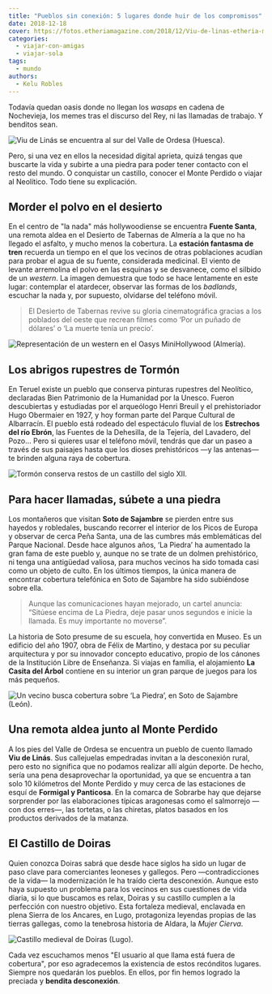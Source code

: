 ```yaml
---
title: "Pueblos sin conexión: 5 lugares donde huir de los compromisos"
date: 2018-12-18
cover: https://fotos.etheriamagazine.com/2018/12/Viu-de-linas-etheria-magazine.jpg
categories: 
  - viajar-con-amigas
  - viajar-sola
tags: 
  - mundo
authors: 
  - Kelu Robles
---
```


Todavía quedan oasis donde no llegan los _wasaps_ en cadena de Nochevieja, los memes 
tras el discurso del Rey, ni las llamadas de trabajo. Y benditos sean. 

![Viu de Linás se encuentra al sur del Valle de Ordesa (Huesca).](https://fotos.etheriamagazine.com/2018/12/Viu-de-linas-etheria-magazine.jpg "Viu de Linás se encuentra al sur del Valle de Ordesa (Huesca). © Ordesa.net")

Pero, si una vez en ellos la necesidad digital aprieta, quizá tengas que buscarte la 
vida y subirte a una piedra para poder tener contacto con el resto del mundo. O 
conquistar un castillo, conocer el Monte Perdido o viajar al Neolítico. Todo tiene su 
explicación. 

## Morder el polvo en el desierto

En el centro de "la nada" más hollywoodiense se encuentra **Fuente Santa**, una remota 
aldea en el Desierto de Tabernas de Almería a la que no ha llegado el asfalto, y mucho 
menos la cobertura. La **estación fantasma de tren** recuerda un tiempo en el que los 
vecinos de otras poblaciones acudían para probar el agua de su fuente, considerada 
medicinal. El viento de levante arremolina el polvo en las esquinas y se desvanece, como 
el silbido de un _western_. La imagen demuestra que todo se hace lentamente en este 
lugar: contemplar el atardecer, observar las formas de los _badlands_, escuchar la nada 
y, por supuesto, olvidarse del teléfono móvil. 

> El Desierto de Tabernas revive su gloria cinematográfica gracias a los poblados del 
> oeste que recrean filmes como ‘Por un puñado de dólares’ o ‘La muerte tenía un precio’. 

![Representación de un western en el Oasys MiniHollywood (Almería).](https://fotos.etheriamagazine.com/2018/12/Oasys-MiniHollywood-Almeria.jpg "Representación de un western en el Oasys MiniHollywood (Almería). © Joaquín Luján")

## Los abrigos rupestres de Tormón

En Teruel existe un pueblo que conserva pinturas rupestres del Neolítico, declaradas 
Bien Patrimonio de la Humanidad por la Unesco. Fueron descubiertas y estudiadas por el 
arqueólogo Henri Breuil y el prehistoriador Hugo Obermaier en 1927, y hoy forman parte 
del Parque Cultural de Albarracín. El pueblo está rodeado del espectáculo fluvial de los 
**Estrechos del río Ebrón**, las Fuentes de la Dehesilla, de la Tejería, del Lavadero, 
del Pozo… Pero si quieres usar el teléfono móvil, tendrás que dar un paseo a través de 
sus paisajes hasta que los dioses prehistóricos —y las antenas— te brinden alguna raya 
de cobertura. 

![Tormón conserva restos de un castillo del siglo XII.](https://fotos.etheriamagazine.com/2018/12/Castillo-Tormon-etheria-magazine.jpg "Tormón conserva restos de un castillo del siglo XII. © Lourdes Casas")

## Para hacer llamadas, súbete a una piedra

Los montañeros que visitan **Soto de Sajambre** se pierden entre sus hayedos y 
robledales, buscando recorrer el interior de los Picos de Europa y observar de cerca 
Peña Santa, una de las cumbres más emblemáticas del Parque Nacional. Desde hace algunos 
años, ‘La Piedra’ ha aumentado la gran fama de este pueblo y, aunque no se trate de un 
dolmen prehistórico, ni tenga una antigüedad valiosa, para muchos vecinos ha sido tomada 
casi como un objeto de culto. En los últimos tiempos, la única manera de encontrar 
cobertura telefónica en Soto de Sajambre ha sido subiéndose sobre ella. 

> Aunque las comunicaciones hayan mejorado, un cartel anuncia: “Sitúese encima de La 
> Piedra, deje pasar unos segundos e inicie la llamada. Es muy importante no moverse”. 

La historia de Soto presume de su escuela, hoy convertida en Museo. Es un edificio del 
año 1907, obra de Félix de Martino, y destaca por su peculiar arquitectura y por su 
innovador concepto educativo, propio de los cánones de la Institución Libre de 
Enseñanza. Si viajas en familia, el alojamiento **La Casita del Árbol** contiene en su 
interior un gran parque de juegos para los más pequeños. 

![Un vecino busca cobertura sobre ‘La Piedra’, en Soto de Sajambre (León).](https://fotos.etheriamagazine.com/2018/12/Soto-de-sajambre-etheria-magazine.jpg "Un vecino busca cobertura sobre ‘La Piedra’, en Soto de Sajambre (León). © Juan M. Blanco Vega")

## Una remota aldea junto al Monte Perdido

A los pies del Valle de Ordesa se encuentra un pueblo de cuento llamado **Viu de 
Linás**. Sus callejuelas empedradas invitan a la desconexión rural, pero esto no 
significa que no podamos realizar allí algún deporte. De hecho, sería una pena 
desaprovechar la oportunidad, ya que se encuentra a tan solo 10 kilómetros del Monte 
Perdido y muy cerca de las estaciones de esquí de **Formigal y Panticosa**. En la 
comarca de Sobrarbe hay que dejarse sorprender por las elaboraciones típicas aragonesas 
como el salmorrejo —con dos erres—, las tortetas, o las chiretas, platos basados en los 
productos derivados de la matanza. 

## El Castillo de Doiras

Quien conozca Doiras sabrá que desde hace siglos ha sido un lugar de paso clave para 
comerciantes leoneses y gallegos. Pero —contradicciones de la vida— la modernización le 
ha traído cierta desconexión. Aunque esto haya supuesto un problema para los vecinos en 
sus cuestiones de vida diaria, si lo que buscamos es relax, Doiras y su castillo cumplen 
a la perfección con nuestro objetivo. Esta fortaleza medieval, enclavada en plena Sierra 
de los Ancares, en Lugo, protagoniza leyendas propias de las tierras gallegas, como la 
tenebrosa historia de Aldara, la _Mujer Cierva_. 

![Castillo medieval de Doiras (Lugo).](https://fotos.etheriamagazine.com/2018/12/castillo-doiras-etheria-magazine.jpg "Castillo medieval de Doiras (Lugo). © Fundaciòn Xosé Soto de Fiòn")

Cada vez escuchamos menos "El usuario al que llama está fuera de cobertura", por eso 
agradecemos la existencia de estos recónditos lugares. Siempre nos quedarán los pueblos. 
En ellos, por fin hemos logrado la preciada y **bendita desconexión**.
